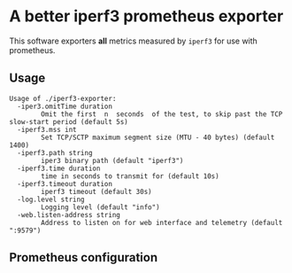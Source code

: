 # A better iperf3 prometheus exporter

This software exporters  **all** metrics measured by `iperf3` for use with prometheus.

## Usage
```
Usage of ./iperf3-exporter:
  -iper3.omitTime duration
    	Omit the first  n  seconds  of the test, to skip past the TCP slow-start period (default 5s)
  -iperf3.mss int
    	Set TCP/SCTP maximum segment size (MTU - 40 bytes) (default 1400)
  -iperf3.path string
    	iper3 binary path (default "iperf3")
  -iperf3.time duration
    	time in seconds to transmit for (default 10s)
  -iperf3.timeout duration
    	iperf3 timeout (default 30s)
  -log.level string
    	Logging level (default "info")
  -web.listen-address string
    	Address to listen on for web interface and telemetry (default ":9579")
```

## Prometheus configuration

